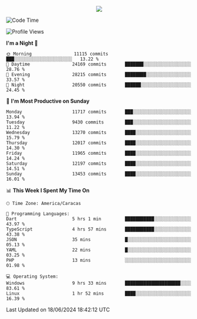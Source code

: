 <p align="center">
  <a href="http://www.github.com/thevacs">
    <img src="https://github-readme-streak-stats.herokuapp.com/?user=thevacs&stroke=ffffff&background=1c1917&ring=0891b2&fire=0891b2&currStreakNum=ffffff&currStreakLabel=0891b2&sideNums=ffffff&sideLabels=ffffff&dates=ffffff&hide_border=true" />
  </a>
</p>

<!--START_SECTION:waka-->
![Code Time](http://img.shields.io/badge/Code%20Time-2%2C544%20hrs%2025%20mins-blue)

![Profile Views](http://img.shields.io/badge/Profile%20Views-0-blue)

**I'm a Night 🦉** 

```text
🌞 Morning                11115 commits       ███░░░░░░░░░░░░░░░░░░░░░░   13.22 % 
🌆 Daytime                24169 commits       ███████░░░░░░░░░░░░░░░░░░   28.76 % 
🌃 Evening                28215 commits       ████████░░░░░░░░░░░░░░░░░   33.57 % 
🌙 Night                  20550 commits       ██████░░░░░░░░░░░░░░░░░░░   24.45 % 
```
📅 **I'm Most Productive on Sunday** 

```text
Monday                   11717 commits       ███░░░░░░░░░░░░░░░░░░░░░░   13.94 % 
Tuesday                  9430 commits        ███░░░░░░░░░░░░░░░░░░░░░░   11.22 % 
Wednesday                13270 commits       ████░░░░░░░░░░░░░░░░░░░░░   15.79 % 
Thursday                 12017 commits       ████░░░░░░░░░░░░░░░░░░░░░   14.30 % 
Friday                   11965 commits       ████░░░░░░░░░░░░░░░░░░░░░   14.24 % 
Saturday                 12197 commits       ████░░░░░░░░░░░░░░░░░░░░░   14.51 % 
Sunday                   13453 commits       ████░░░░░░░░░░░░░░░░░░░░░   16.01 % 
```


📊 **This Week I Spent My Time On** 

```text
🕑︎ Time Zone: America/Caracas

💬 Programming Languages: 
Dart                     5 hrs 1 min         ███████████░░░░░░░░░░░░░░   43.97 % 
TypeScript               4 hrs 57 mins       ███████████░░░░░░░░░░░░░░   43.38 % 
JSON                     35 mins             █░░░░░░░░░░░░░░░░░░░░░░░░   05.13 % 
YAML                     22 mins             █░░░░░░░░░░░░░░░░░░░░░░░░   03.25 % 
PHP                      13 mins             ░░░░░░░░░░░░░░░░░░░░░░░░░   01.98 % 

💻 Operating System: 
Windows                  9 hrs 33 mins       █████████████████████░░░░   83.61 % 
Linux                    1 hr 52 mins        ████░░░░░░░░░░░░░░░░░░░░░   16.39 % 
```


 Last Updated on 18/06/2024 18:42:12 UTC
<!--END_SECTION:waka-->
